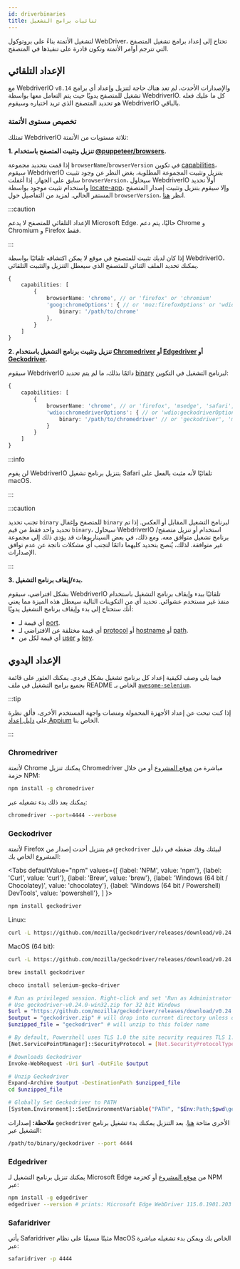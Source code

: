 ```yaml
---
id: driverbinaries
title: ثنائيات برامج التشغيل
---
```


لتشغيل الأتمتة بناءً على بروتوكول WebDriver، تحتاج إلى إعداد برامج تشغيل المتصفح التي تترجم أوامر الأتمتة وتكون قادرة على تنفيذها في المتصفح.

## الإعداد التلقائي

مع WebdriverIO `v8.14` والإصدارات الأحدث، لم تعد هناك حاجة لتنزيل وإعداد أي برامج تشغيل للمتصفح يدويًا حيث يتم التعامل معها بواسطة WebdriverIO. كل ما عليك فعله هو تحديد المتصفح الذي تريد اختباره وسيقوم WebdriverIO بالباقي.

### تخصيص مستوى الأتمتة

تمتلك WebdriverIO ثلاثة مستويات من الأتمتة:

**1. تنزيل وتثبيت المتصفح باستخدام [@puppeteer/browsers](https://www.npmjs.com/package/@puppeteer/browsers).**

إذا قمت بتحديد مجموعة `browserName`/`browserVersion` في تكوين [capabilities](configuration#capabilities-1)، سيقوم WebdriverIO بتنزيل وتثبيت المجموعة المطلوبة، بغض النظر عن وجود تثبيت سابق على الجهاز. إذا أغفلت `browserVersion`، سيحاول WebdriverIO أولاً تحديد واستخدام تثبيت موجود بواسطة [locate-app](https://www.npmjs.com/package/locate-app)، وإلا سيقوم بتنزيل وتثبيت إصدار المتصفح المستقر الحالي. لمزيد من التفاصيل حول `browserVersion`، انظر [هنا](capabilities#automate-different-browser-channels).

:::caution

الإعداد التلقائي للمتصفح لا يدعم Microsoft Edge. حاليًا، يتم دعم Chrome و Chromium و Firefox فقط.

:::

إذا كان لديك تثبيت للمتصفح في موقع لا يمكن اكتشافه تلقائيًا بواسطة WebdriverIO، يمكنك تحديد الملف الثنائي للمتصفح الذي سيعطل التنزيل والتثبيت التلقائي.

```ts
{
    capabilities: [
        {
            browserName: 'chrome', // or 'firefox' or 'chromium'
            'goog:chromeOptions': { // or 'moz:firefoxOptions' or 'wdio:chromedriverOptions'
                binary: '/path/to/chrome'
            },
        }
    ]
}
```

**2. تنزيل وتثبيت برنامج التشغيل باستخدام [Chromedriver](https://www.npmjs.com/package/chromedriver) أو [Edgedriver](https://www.npmjs.com/package/edgedriver) أو [Geckodriver](https://www.npmjs.com/package/geckodriver).**

سيقوم WebdriverIO دائمًا بذلك، ما لم يتم تحديد [binary](capabilities#binary) لبرنامج التشغيل في التكوين:

```ts
{
    capabilities: [
        {
            browserName: 'chrome', // or 'firefox', 'msedge', 'safari', 'chromium'
            'wdio:chromedriverOptions': { // or 'wdio:geckodriverOptions', 'wdio:edgedriverOptions'
                binary: '/path/to/chromedriver' // or 'geckodriver', 'msedgedriver'
            }
        }
    ]
}
```

:::info

لن يقوم WebdriverIO بتنزيل برنامج تشغيل Safari تلقائيًا لأنه مثبت بالفعل على macOS.

:::

:::caution

تجنب تحديد `binary` للمتصفح وإغفال `binary` لبرنامج التشغيل المقابل أو العكس. إذا تم تحديد واحد فقط من قيم `binary`، سيحاول WebdriverIO استخدام أو تنزيل متصفح/برنامج تشغيل متوافق معه. ومع ذلك، في بعض السيناريوهات قد يؤدي ذلك إلى مجموعة غير متوافقة. لذلك، يُنصح بتحديد كليهما دائمًا لتجنب أي مشكلات ناتجة عن عدم توافق الإصدارات.

:::

**3. بدء/إيقاف برنامج التشغيل.**

بشكل افتراضي، سيقوم WebdriverIO تلقائيًا ببدء وإيقاف برنامج التشغيل باستخدام منفذ غير مستخدم عشوائي. تحديد أي من التكوينات التالية سيعطل هذه الميزة مما يعني أنك ستحتاج إلى بدء وإيقاف برنامج التشغيل يدويًا:

- أي قيمة لـ [port](configuration#port).
- أي قيمة مختلفة عن الافتراضي لـ [protocol](configuration#protocol) أو [hostname](configuration#hostname) أو [path](configuration#path).
- أي قيمة لكل من [user](configuration#user) و [key](configuration#key).

## الإعداد اليدوي

فيما يلي وصف لكيفية إعداد كل برنامج تشغيل بشكل فردي. يمكنك العثور على قائمة بجميع برامج التشغيل في ملف README الخاص بـ [`awesome-selenium`](https://github.com/christian-bromann/awesome-selenium#driver).

:::tip

إذا كنت تبحث عن إعداد الأجهزة المحمولة ومنصات واجهة المستخدم الأخرى، فألق نظرة على [دليل إعداد Appium](appium) الخاص بنا.

:::

### Chromedriver

لأتمتة Chrome يمكنك تنزيل Chromedriver مباشرة من [موقع المشروع](http://chromedriver.chromium.org/downloads) أو من خلال حزمة NPM:

```bash npm2yarn
npm install -g chromedriver
```

يمكنك بعد ذلك بدء تشغيله عبر:

```sh
chromedriver --port=4444 --verbose
```

### Geckodriver

لأتمتة Firefox قم بتنزيل أحدث إصدار من `geckodriver` لبيئتك وفك ضغطه في دليل المشروع الخاص بك:

<Tabs
  defaultValue="npm"
  values={[
    {label: 'NPM', value: 'npm'},
    {label: 'Curl', value: 'curl'},
    {label: 'Brew', value: 'brew'},
    {label: 'Windows (64 bit / Chocolatey)', value: 'chocolatey'},
    {label: 'Windows (64 bit / Powershell) DevTools', value: 'powershell'},
  ]
}>
<TabItem value="npm">

```bash npm2yarn
npm install geckodriver
```

</TabItem>
<TabItem value="curl">

Linux:

```sh
curl -L https://github.com/mozilla/geckodriver/releases/download/v0.24.0/geckodriver-v0.24.0-linux64.tar.gz | tar xz
```

MacOS (64 bit):

```sh
curl -L https://github.com/mozilla/geckodriver/releases/download/v0.24.0/geckodriver-v0.24.0-macos.tar.gz | tar xz
```

</TabItem>
<TabItem value="brew">

```sh
brew install geckodriver
```

</TabItem>
<TabItem value="chocolatey">

```sh
choco install selenium-gecko-driver
```

</TabItem>
<TabItem value="powershell">

```sh
# Run as privileged session. Right-click and set 'Run as Administrator'
# Use geckodriver-v0.24.0-win32.zip for 32 bit Windows
$url = "https://github.com/mozilla/geckodriver/releases/download/v0.24.0/geckodriver-v0.24.0-win64.zip"
$output = "geckodriver.zip" # will drop into current directory unless defined otherwise
$unzipped_file = "geckodriver" # will unzip to this folder name

# By default, Powershell uses TLS 1.0 the site security requires TLS 1.2
[Net.ServicePointManager]::SecurityProtocol = [Net.SecurityProtocolType]::Tls12

# Downloads Geckodriver
Invoke-WebRequest -Uri $url -OutFile $output

# Unzip Geckodriver
Expand-Archive $output -DestinationPath $unzipped_file
cd $unzipped_file

# Globally Set Geckodriver to PATH
[System.Environment]::SetEnvironmentVariable("PATH", "$Env:Path;$pwd\geckodriver.exe", [System.EnvironmentVariableTarget]::Machine)
```

</TabItem>
</Tabs>

**ملاحظة:** إصدارات `geckodriver` الأخرى متاحة [هنا](https://github.com/mozilla/geckodriver/releases). بعد التنزيل يمكنك بدء تشغيل برنامج التشغيل عبر:

```sh
/path/to/binary/geckodriver --port 4444
```

### Edgedriver

يمكنك تنزيل برنامج التشغيل لـ Microsoft Edge من [موقع المشروع](https://developer.microsoft.com/en-us/microsoft-edge/tools/webdriver/) أو كحزمة NPM عبر:

```sh
npm install -g edgedriver
edgedriver --version # prints: Microsoft Edge WebDriver 115.0.1901.203 (a5a2b1779bcfe71f081bc9104cca968d420a89ac)
```

### Safaridriver

يأتي Safaridriver مثبتًا مسبقًا على نظام MacOS الخاص بك ويمكن بدء تشغيله مباشرة عبر:

```sh
safaridriver -p 4444
```